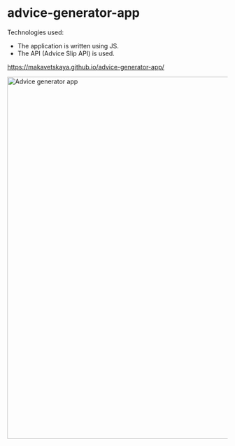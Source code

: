 # advice-generator-app

Technologies used:
- The application is written using JS.
- The API (Advice Slip API) is used.

https://makavetskaya.github.io/advice-generator-app/

<img width="826" alt="Advice generator app" src="https://user-images.githubusercontent.com/90634573/196711444-1fd469f9-380d-4ade-8873-2df0fd58d922.png">
